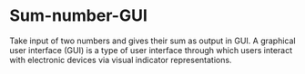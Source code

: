 # Sum-number-GUI
Take input of two numbers and gives their sum as output in GUI.
A graphical user interface (GUI) is a type of user interface through which users interact with electronic devices via visual indicator representations.
